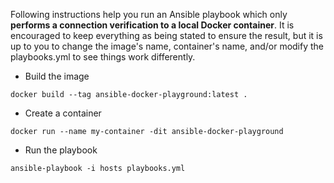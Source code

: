 Following instructions help you run an Ansible playbook which only **performs a connection verification to a local Docker container**. It is encouraged to keep everything as being stated to ensure the result, but it is up to you to change the image's name, container's name, and/or modify the playbooks.yml to see things work differently. 
* Build the image
```console
docker build --tag ansible-docker-playground:latest .
```
* Create a container
```console
docker run --name my-container -dit ansible-docker-playground 
```
* Run the playbook
```console
ansible-playbook -i hosts playbooks.yml
```
